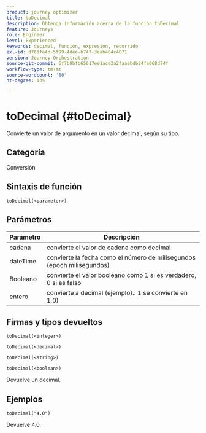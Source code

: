 ```yaml
---
product: journey optimizer
title: toDecimal
description: Obtenga información acerca de la función toDecimal
feature: Journeys
role: Engineer
level: Experienced
keywords: decimal, función, expresión, recorrido
exl-id: d761fa4d-5f99-4dee-b747-3eab464c4071
version: Journey Orchestration
source-git-commit: 6f7b9bfb65617ee1ace3a2faaebdb24fa068d74f
workflow-type: tm+mt
source-wordcount: '80'
ht-degree: 13%

---
```


# toDecimal {#toDecimal}

Convierte un valor de argumento en un valor decimal, según su tipo.

## Categoría

Conversión

## Sintaxis de función

`toDecimal(<parameter>)`

## Parámetros

| Parámetro | Descripción |
|--- |--- |
| cadena | convierte el valor de cadena como decimal |
| dateTime | convierte la fecha como el número de milisegundos (epoch milisegundos) |
| Booleano | convierte el valor booleano como 1 si es verdadero, 0 si es falso |
| entero | convierte a decimal (ejemplo).: 1 se convierte en 1,0) |

## Firmas y tipos devueltos

`toDecimal(<integer>)`

`toDecimal(<decimal>)`

`toDecimal(<string>)`

`toDecimal(<boolean>)`

Devuelve un decimal.

## Ejemplos

`toDecimal("4.0")`

Devuelve 4.0.
